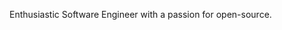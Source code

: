 Enthusiastic Software Engineer with a passion for open-source.
<!--DISABLED_START_SECTION:waka-->
<!--DISABLED_END_SECTION:waka-->

